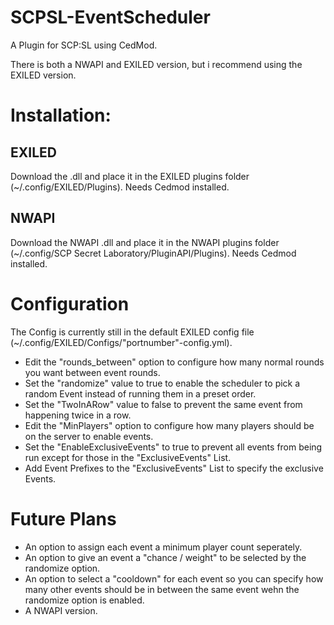 # SCPSL-EventScheduler
A Plugin for SCP:SL using CedMod.

There is both a NWAPI and EXILED version, but i recommend using the EXILED version.

# Installation:
## EXILED
Download the .dll and place it in the EXILED plugins folder (~/.config/EXILED/Plugins).
Needs Cedmod installed.

## NWAPI
Download the NWAPI .dll and place it in the NWAPI plugins folder (~/.config/SCP Secret Laboratory/PluginAPI/Plugins).
Needs Cedmod installed.

# Configuration 
The Config is currently still in the default EXILED config file (~/.config/EXILED/Configs/"portnumber"-config.yml).
- Edit the "rounds_between" option to configure how many normal rounds you want between event rounds.
- Set the "randomize" value to true to enable the scheduler to pick a random Event instead of running them in a preset order.
- Set the "TwoInARow" value to false to prevent the same event from happening twice in a row.
- Edit the "MinPlayers" option to configure how many players should be on the server to enable events.
- Set the "EnableExclusiveEvents" to true to prevent all events from being run except for those in the "ExclusiveEvents" List.
- Add Event Prefixes to the "ExclusiveEvents" List to specify the exclusive Events.

# Future Plans
- An option to assign each event a minimum player count seperately.
- An option to give an event a "chance / weight" to be selected by the randomize option.
- An option to select a "cooldown" for each event so you can specify how many other events should be in between the same event wehn the randomize option is enabled.
- A NWAPI version.
